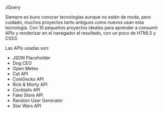 JQuery

Siempre es buno conocer tecnologías aunque no estén de moda, pero cuidado, muchos proyectos tanto antiguos como nuevos usan esta tecnología.
Con 10 pequeños proyectos ideales para aprender a consumir APIs y renderizar en el navegador el resultado, con un poco de HTML5 y CSS3.

Las APIs usadas son:
- JSON Placeholder
- Dog CEO
- Open Meteo
- Cat API
- CoinGecko API
- Rick & Morty API
- Cocktails API
- Fake Store API
- Random User Generator
- Star Wars API
